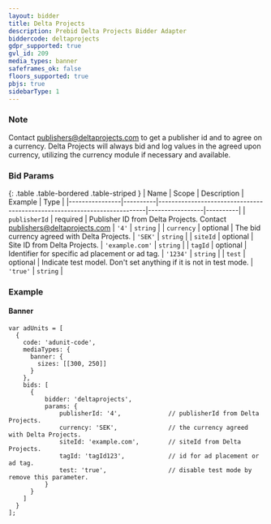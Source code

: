 ```yaml
---
layout: bidder
title: Delta Projects
description: Prebid Delta Projects Bidder Adapter
biddercode: deltaprojects
gdpr_supported: true
gvl_id: 209
media_types: banner
safeframes_ok: false
floors_supported: true
pbjs: true
sidebarType: 1
---
```


### Note

Contact <publishers@deltaprojects.com> to get a publisher id and to agree on a currency. Delta Projects
will always bid and log values in the agreed upon currency, utilizing the currency module if necessary and available.

### Bid Params

{: .table .table-bordered .table-striped }
| Name           | Scope    | Description                                                              | Example         | Type     |
|----------------|----------|--------------------------------------------------------------------------|-----------------|----------|
| `publisherId`  | required | Publisher ID from Delta Projects. Contact <publishers@deltaprojects.com>   | `'4'`           | `string` |
| `currency`     | optional | The bid currency agreed with Delta Projects.                             | `'SEK'`         | `string` |
| `siteId`       | optional | Site ID from Delta Projects.                                             | `'example.com'` | `string` |
| `tagId`        | optional | Identifier for specific ad placement or ad tag.                          | `'1234'`        | `string` |
| `test`         | optional | Indicate test model. Don't set anything if it is not in test mode.       | `'true'`        | `string` |

### Example

#### Banner

```
var adUnits = [
  {
    code: 'adunit-code',
    mediaTypes: {
      banner: {
        sizes: [[300, 250]]
      }
    },
    bids: [
      {
          bidder: 'deltaprojects',
          params: {
              publisherId: '4',             // publisherId from Delta Projects.
              currency: 'SEK',              // the currency agreed with Delta Projects.
              siteId: 'example.com',        // siteId from Delta Projects.
              tagId: 'tagId123',            // id for ad placement or ad tag. 
              test: 'true',                 // disable test mode by remove this parameter.
          }
      }
    ]
  }
];
```
